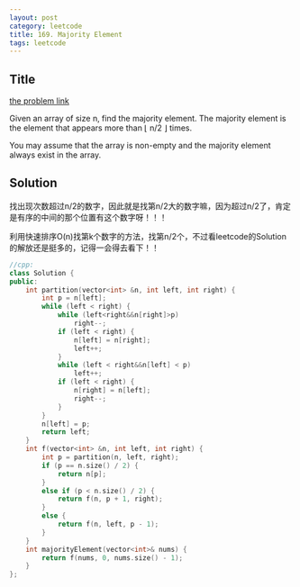 ```yaml
---
layout: post
category: leetcode
title: 169. Majority Element
tags: leetcode
---
```

## Title
[the problem link](https://leetcode.com/problems/majority-element/solution/)

Given an array of size n, find the majority element. The majority element is the element that appears more than ⌊ n/2 ⌋ times.

You may assume that the array is non-empty and the majority element always exist in the array.


## Solution
找出现次数超过n/2的数字，因此就是找第n/2大的数字嘛，因为超过n/2了，肯定是有序的中间的那个位置有这个数字呀！！！

利用快速排序O(n)找第k个数字的方法，找第n/2个，不过看leetcode的Solution的解放还是挺多的，记得一会得去看下！！

```c++
//cpp:
class Solution {
public:
	int partition(vector<int> &n, int left, int right) {
		int p = n[left];
		while (left < right) {
			while (left<right&&n[right]>p)
				right--;
			if (left < right) {
				n[left] = n[right];
				left++;
			}
			while (left < right&&n[left] < p)
				left++;
			if (left < right) {
				n[right] = n[left];
				right--;
			}
		}
		n[left] = p;
		return left;
	}
	int f(vector<int> &n, int left, int right) {
		int p = partition(n, left, right);
		if (p == n.size() / 2) {
			return n[p];
		}
		else if (p < n.size() / 2) {
			return f(n, p + 1, right);
		}
		else {
			return f(n, left, p - 1);
		}
	}
	int majorityElement(vector<int>& nums) {
		return f(nums, 0, nums.size() - 1);
	}
};
```
